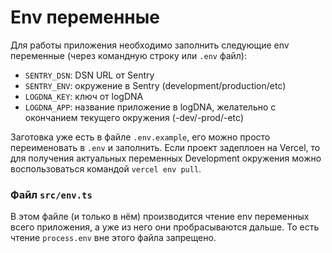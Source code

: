 # Env переменные

Для работы приложения необходимо заполнить следующие env переменные (через командную строку или `.env` файл):

- `SENTRY_DSN`: DSN URL от Sentry
- `SENTRY_ENV`: окружение в Sentry (development/production/etc)
- `LOGDNA_KEY`: ключ от logDNA
- `LOGDNA_APP`: название приложение в logDNA, желательно с окончанием текущего окружения (-dev/-prod/-etc)

Заготовка уже есть в файле `.env.example`, его можно просто переименовать в `.env` и заполнить. Если проект задеплоен на Vercel, то для получения актуальных переменных Development окружения можно воспользоваться командой `vercel env pull`.

### Файл `src/env.ts`

В этом файле (и только в нём) производится чтение env переменных всего приложения, а уже из него они пробрасываются дальше. То есть чтение `process.env` вне этого файла запрещено.
